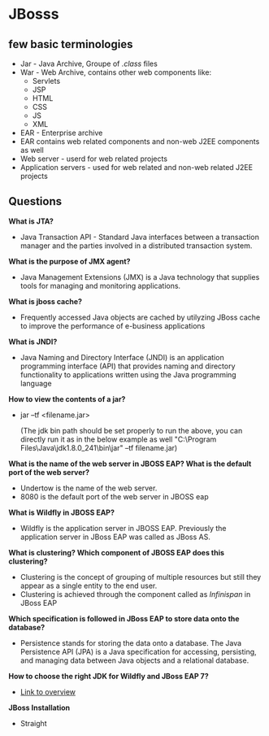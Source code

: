 # JBosss

## few basic terminologies
- Jar - Java Archive, Groupe of _.class_ files
- War - Web Archive, contains other web components like:
    - Servlets
    - JSP
    - HTML
    - CSS
    - JS
    - XML
- EAR - Enterprise archive
- EAR contains web related components and non-web J2EE components as well
- Web server - userd for web related projects
- Application servers - used for web related and non-web related J2EE projects

## Questions
__What is JTA?__
- Java Transaction API - Standard Java interfaces between a transaction manager and the parties involved in a distributed transaction system.

__What is the purpose of JMX agent?__
- Java Management Extensions (JMX) is a Java technology that supplies tools for managing and monitoring applications.

__What is jboss cache?__
- Frequently accessed Java objects are cached by utilyzing JBoss cache to improve the performance of e-business applications

__What is JNDI?__
- Java Naming and Directory Interface (JNDI) is an application programming interface (API) that provides naming and directory functionality to applications written using the Java programming language

__How to view the contents of a jar?__
- jar –tf <filename.jar>
  
  (The jdk bin path should be set properly to run the above, you can directly run it as in the below example as well 
"C:\Program Files\Java\jdk1.8.0_241\bin\jar" –tf filename.jar)

__What is the name of the web server in JBOSS EAP?  What is the default port of the web server?__
- Undertow is the name of the web server.
- 8080 is the default port of the web server in JBOSS eap

__What is Wildfly in JBOSS EAP?__
- Wildfly is the application server in JBOSS EAP. Previously the application server in JBoss EAP was called as JBoss AS.

__What is clustering? Which component of JBOSS EAP does this clustering?__
- Clustering is the concept of grouping of multiple resources but still they appear as a single entity to the end user.
- Clustering is achieved through the component called as _Infinispan_ in JBoss EAP

__Which specification is followed in JBoss EAP to store data onto the database?__
- Persistence stands for storing the data onto a database. The Java Persistence API (JPA) is a Java specification for accessing, persisting, and managing data between Java objects and a relational database.

__How to choose the right JDK for Wildfly and JBoss EAP 7?__
- [Link to overview](http://www.mastertheboss.com/jbossas/wildfly-8/choosing-the-jdk-for-wildfly-and-jboss-eap-7/)

__JBoss Installation__
- Straight 